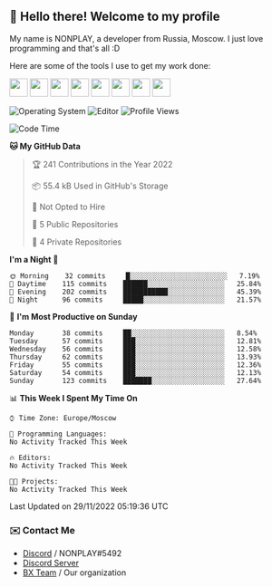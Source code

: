 ## :wave: Hello there! Welcome to my profile

My name is NONPLAY, a developer from Russia, Moscow. I just love programming and that's all :D

Here are some of the tools I use to get my work done:

<kbd><img height="32" src="https://img.icons8.com/color/2x/visual-studio-code-2019.png"></kbd>
<kbd><img height="32" src="https://img.icons8.com/color/2x/linux.png"></kbd>
<kbd><img height="32" src="https://img.icons8.com/fluent/2x/console.png"></kbd>
<kbd><img height="32" src="https://img.icons8.com/color/2x/open-source.png"></kbd>
<kbd><img height="32" src="https://img.icons8.com/color/2x/git.png"></kbd>
<kbd><img height="32" src="https://img.icons8.com/color/2x/nginx.png"></kbd>
<a href="?#gh-light-mode-only"><kbd><img height="32" src="https://img.icons8.com/metro/2x/mysql.png"></kbd></a>
<a href="?#gh-dark-mode-only"><kbd><img height="32" src="https://img.icons8.com/FFFFFF/metro/2x/mysql.png"></kbd></a>

![Operating System](https://img.shields.io/badge/OS-Windows%2010%20Pro-informational?style=for-the-badge&logo=Windows&logoColor=white&color=007ec6)
![Editor](https://img.shields.io/badge/Editor-VS%20Code-informational?style=for-the-badge&logo=Visual%20Studio%20Code&logoColor=white&color=007ec6)
![Profile Views](https://komarev.com/ghpvc/?username=NONPLAYT&color=blue&style=for-the-badge)

<!--START_SECTION:waka-->
![Code Time](http://img.shields.io/badge/Code%20Time-11%20hrs%2034%20mins-blue)

**🐱 My GitHub Data** 

> 🏆 241 Contributions in the Year 2022
 > 
> 📦 55.4 kB Used in GitHub's Storage 
 > 
> 🚫 Not Opted to Hire
 > 
> 📜 5 Public Repositories 
 > 
> 🔑 4 Private Repositories  
 > 
**I'm a Night 🦉** 

```text
🌞 Morning    32 commits     █░░░░░░░░░░░░░░░░░░░░░░░░   7.19% 
🌆 Daytime    115 commits    ██████░░░░░░░░░░░░░░░░░░░   25.84% 
🌃 Evening    202 commits    ███████████░░░░░░░░░░░░░░   45.39% 
🌙 Night      96 commits     █████░░░░░░░░░░░░░░░░░░░░   21.57%

```
📅 **I'm Most Productive on Sunday** 

```text
Monday       38 commits     ██░░░░░░░░░░░░░░░░░░░░░░░   8.54% 
Tuesday      57 commits     ███░░░░░░░░░░░░░░░░░░░░░░   12.81% 
Wednesday    56 commits     ███░░░░░░░░░░░░░░░░░░░░░░   12.58% 
Thursday     62 commits     ███░░░░░░░░░░░░░░░░░░░░░░   13.93% 
Friday       55 commits     ███░░░░░░░░░░░░░░░░░░░░░░   12.36% 
Saturday     54 commits     ███░░░░░░░░░░░░░░░░░░░░░░   12.13% 
Sunday       123 commits    ███████░░░░░░░░░░░░░░░░░░   27.64%

```


📊 **This Week I Spent My Time On** 

```text
⌚︎ Time Zone: Europe/Moscow

💬 Programming Languages: 
No Activity Tracked This Week

🔥 Editors: 
No Activity Tracked This Week

🐱‍💻 Projects: 
No Activity Tracked This Week

```


 Last Updated on 29/11/2022 05:19:36 UTC
<!--END_SECTION:waka-->

### ✉️ Contact Me

- [Discord](https://discord.com/users/597087584090587177) / NONPLAY#5492
- [Discord Server](https://discord.gg/p7cxhw7E2M)
- [BX Team](https://github.com/BX-Team) / Our organization
